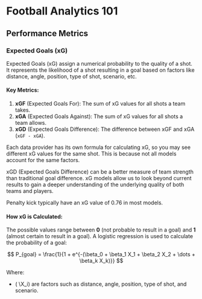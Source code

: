 # Football Analytics 101

## Performance Metrics 

### Expected Goals (xG)
Expected Goals (xG) assign a numerical probability to the quality of a shot. It represents the likelihood of a shot resulting in a goal based on factors like distance, angle, position, type of shot, scenario, etc.

#### Key Metrics:
1. **xGF** (Expected Goals For): The sum of xG values for all shots a team takes.
2. **xGA** (Expected Goals Against): The sum of xG values for all shots a team allows.
3. **xGD** (Expected Goals Difference): The difference between xGF and xGA (`xGF - xGA`).

Each data provider has its own formula for calculating xG, so you may see different xG values for the same shot. This is because not all models account for the same factors.

xGD (Expected Goals Difference) can be a better measure of team strength than traditional goal difference. xG models allow us to look beyond current results to gain a deeper understanding of the underlying quality of both teams and players.

Penalty kick typically have an xG value of 0.76 in most models.


#### How xG is Calculated:
The possible values range between **0** (not probable to result in a goal) and **1** (almost certain to result in a goal).
A logistic regression is used to calculate the probability of a goal:

$$
P_{goal} = \frac{1}{1 + e^{-(\beta_0 + \beta_1 X_1 + \beta_2 X_2 + \dots + \beta_k X_k)}}
$$

Where:  
- ( \X_i) are factors such as distance, angle, position, type of shot, and scenario.
